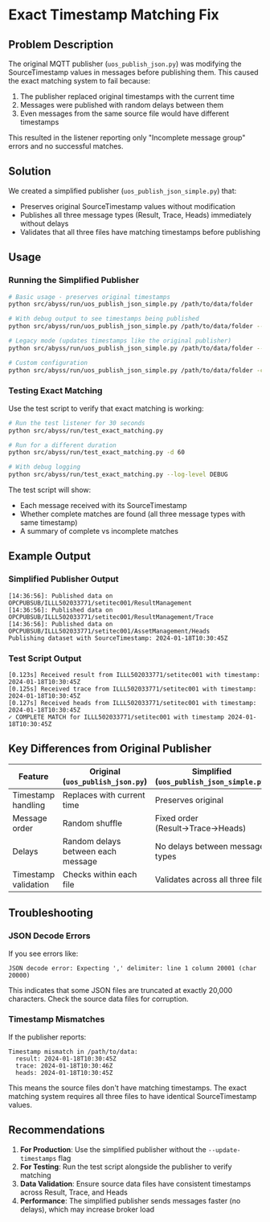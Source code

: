 # Exact Timestamp Matching Fix

## Problem Description

The original MQTT publisher (`uos_publish_json.py`) was modifying the SourceTimestamp values in messages before publishing them. This caused the exact matching system to fail because:

1. The publisher replaced original timestamps with the current time
2. Messages were published with random delays between them
3. Even messages from the same source file would have different timestamps

This resulted in the listener reporting only "Incomplete message group" errors and no successful matches.

## Solution

We created a simplified publisher (`uos_publish_json_simple.py`) that:
- Preserves original SourceTimestamp values without modification
- Publishes all three message types (Result, Trace, Heads) immediately without delays
- Validates that all three files have matching timestamps before publishing

## Usage

### Running the Simplified Publisher

```bash
# Basic usage - preserves original timestamps
python src/abyss/run/uos_publish_json_simple.py /path/to/data/folder

# With debug output to see timestamps being published
python src/abyss/run/uos_publish_json_simple.py /path/to/data/folder --debug-timestamps

# Legacy mode (updates timestamps like the original publisher)
python src/abyss/run/uos_publish_json_simple.py /path/to/data/folder --update-timestamps

# Custom configuration
python src/abyss/run/uos_publish_json_simple.py /path/to/data/folder -c config/mqtt_conf_local.yaml
```

### Testing Exact Matching

Use the test script to verify that exact matching is working:

```bash
# Run the test listener for 30 seconds
python src/abyss/run/test_exact_matching.py

# Run for a different duration
python src/abyss/run/test_exact_matching.py -d 60

# With debug logging
python src/abyss/run/test_exact_matching.py --log-level DEBUG
```

The test script will show:
- Each message received with its SourceTimestamp
- Whether complete matches are found (all three message types with same timestamp)
- A summary of complete vs incomplete matches

## Example Output

### Simplified Publisher Output
```
[14:36:56]: Published data on OPCPUBSUB/ILLL502033771/setitec001/ResultManagement
[14:36:56]: Published data on OPCPUBSUB/ILLL502033771/setitec001/ResultManagement/Trace
[14:36:56]: Published data on OPCPUBSUB/ILLL502033771/setitec001/AssetManagement/Heads
Publishing dataset with SourceTimestamp: 2024-01-18T10:30:45Z
```

### Test Script Output
```
[0.123s] Received result from ILLL502033771/setitec001 with timestamp: 2024-01-18T10:30:45Z
[0.125s] Received trace from ILLL502033771/setitec001 with timestamp: 2024-01-18T10:30:45Z
[0.127s] Received heads from ILLL502033771/setitec001 with timestamp: 2024-01-18T10:30:45Z
✓ COMPLETE MATCH for ILLL502033771/setitec001 with timestamp 2024-01-18T10:30:45Z
```

## Key Differences from Original Publisher

| Feature | Original (`uos_publish_json.py`) | Simplified (`uos_publish_json_simple.py`) |
|---------|----------------------------------|-------------------------------------------|
| Timestamp handling | Replaces with current time | Preserves original |
| Message order | Random shuffle | Fixed order (Result→Trace→Heads) |
| Delays | Random delays between each message | No delays between message types |
| Timestamp validation | Checks within each file | Validates across all three files |

## Troubleshooting

### JSON Decode Errors
If you see errors like:
```
JSON decode error: Expecting ',' delimiter: line 1 column 20001 (char 20000)
```

This indicates that some JSON files are truncated at exactly 20,000 characters. Check the source data files for corruption.

### Timestamp Mismatches
If the publisher reports:
```
Timestamp mismatch in /path/to/data:
  result: 2024-01-18T10:30:45Z
  trace: 2024-01-18T10:30:46Z
  heads: 2024-01-18T10:30:45Z
```

This means the source files don't have matching timestamps. The exact matching system requires all three files to have identical SourceTimestamp values.

## Recommendations

1. **For Production**: Use the simplified publisher without the `--update-timestamps` flag
2. **For Testing**: Run the test script alongside the publisher to verify matching
3. **Data Validation**: Ensure source data files have consistent timestamps across Result, Trace, and Heads
4. **Performance**: The simplified publisher sends messages faster (no delays), which may increase broker load